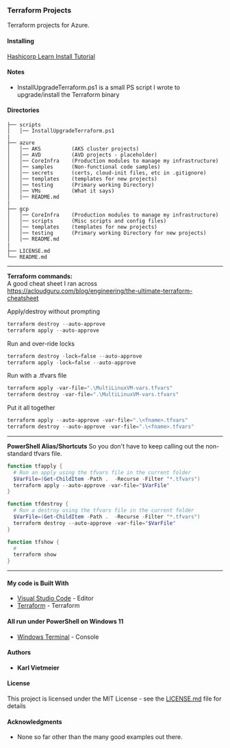 ### Terraform Projects

Terraform projects for Azure.

#### Installing

[Hashicorp Learn Install Tutorial](https://learn.hashicorp.com/tutorials/terraform/install-cli?in=terraform/certification-associate-tutorials)

#### Notes

* InstallUpgradeTerraform.ps1 is a small PS script I wrote to upgrade/install the Terraform binary

#### Directories

```text
├── scripts
│   │── InstallUpgradeTerraform.ps1
|
├── azure
│   │── AKS          (AKS cluster projects)
│   │── AVD          (AVD projects - placeholder)
│   │── CoreInfra    (Production modules to manage my infrastructure)
│   │── samples      (Non-functional code samples)
│   │── secrets      (certs, cloud-init files, etc in .gitignore)
│   │── templates    (templates for new projects)
│   │── testing      (Primary working Directory)
│   │── VMs          (What it says)
│   |── README.md
|
├── gcp
│   │── CoreInfra    (Production modules to manage my infrastructure)
│   │── scripts      (Misc scripts and config files)
│   │── templates    (templates for new projects)
│   │── testing      (Primary working Directory for new projects)
│   |── README.md
|
├── LICENSE.md
└── README.md
```

---
**Terraform commands:**  
A good cheat sheet I ran across  
<https://acloudguru.com/blog/engineering/the-ultimate-terraform-cheatsheet>

Apply/destroy without prompting  

```powershell
terraform destroy --auto-approve
terraform apply --auto-approve
```

Run and over-ride locks  

```powershell
terraform destroy -lock=false --auto-approve
terraform apply -lock=false --auto-approve
```

Run with a .tfvars file  

```powershell
terraform apply -var-file=".\MultiLinuxVM-vars.tfvars"
terraform destroy -var-file=".\MultiLinuxVM-vars.tfvars"
```

Put it all together  

```powershell
terraform apply --auto-approve -var-file=".\<fname>.tfvars"
terraform destroy --auto-approve -var-file=".\<fname>.tfvars"
```

---
**PowerShell Alias/Shortcuts**
So you don't have to keep calling out the non-standard tfvars file.

```powershell
function tfapply {
  # Run an apply using the tfvars file in the current folder
  $VarFile=(Get-ChildItem -Path .  -Recurse -Filter "*.tfvars")
  terraform apply --auto-approve -var-file="$VarFile"
}
```

```powershell
function tfdestroy {
  # Run a destroy using the tfvars file in the current folder 
  $VarFile=(Get-ChildItem -Path .  -Recurse -Filter "*.tfvars")
  terraform destroy --auto-approve -var-file="$VarFile"
}
```

```powershell
function tfshow {
  # 
  terraform show
}
```

---
  
#### My code is Built With

* [Visual Studio Code](https://code.visualstudio.com/) - Editor
* [Terraform](https://www.terraform.io/) - Terraform

#### All run under PowerShell on Windows 11

* [Windows Terminal](https://docs.microsoft.com/en-us/windows/terminal/) - Console

#### Authors

* **Karl Vietmeier**

#### License

This project is licensed under the MIT License - see the [LICENSE.md](LICENSE.md) file for details

#### Acknowledgments

* None so far other than the many good examples out there.
